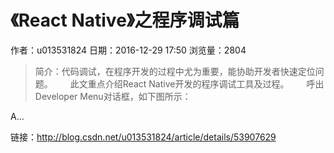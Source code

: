 # 《React Native》之程序调试篇
作者：u013531824
日期：2016-12-29 17:50
浏览量：2804
> 简介：代码调试，在程序开发的过程中尤为重要，能协助开发者快速定位问题。  此文重点介绍React Native开发的程序调试工具及过程。  呼出Developer Menu对话框，如下图所示： 
 
 
A...

 链接：http://blog.csdn.net/u013531824/article/details/53907629
